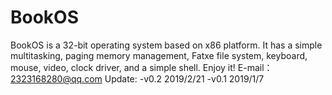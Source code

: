 # BookOS
BookOS is a 32-bit operating system based on x86 platform. It has a simple multitasking, paging memory management, Fatxe file system, keyboard, mouse, video, clock driver, and a simple shell. Enjoy it!
E-mail：2323168280@qq.com
Update:
	-v0.2 2019/2/21
	-v0.1 2019/1/7
  
